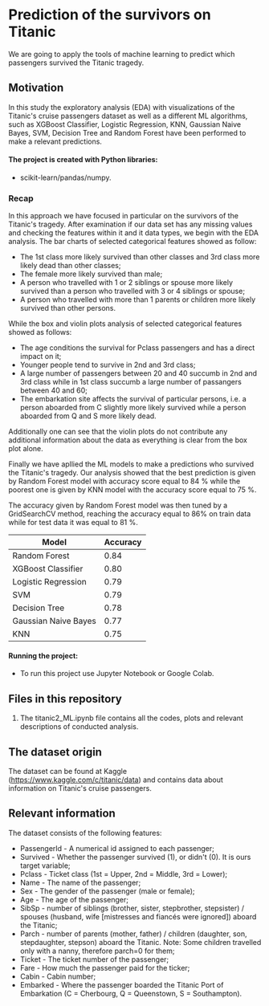 # Prediction of the survivors on Titanic

We are going to apply the tools of machine learning to predict which passengers survived the Titanic tragedy.

## Motivation

In this study the exploratory analysis (EDA) with visualizations of the Titanic's cruise passengers dataset as well as a different ML algorithms, such as XGBoost Classifier, Logistic Regression, KNN, Gaussian Naive Bayes, SVM, Decision Tree and Random Forest have been performed to make a relevant predictions.

#### The project is created with Python libraries:

 -  scikit-learn/pandas/numpy.

### Recap

In this approach we have focused in particular on the survivors of the Titanic's tragedy. After examination if our data set has any missing values and checking the features within it and it data types, we begin with the EDA analysis. The bar charts of selected categorical features showed as follow:

- The 1st class more likely survived than other classes and 3rd class more likely dead than other classes;
- The female more likely survived than male;
- A person who travelled with 1 or 2 siblings or spouse more likely survived than a person who travelled with 3 or 4 siblings or spouse;
- A person who travelled with more than 1 parents or children more likely survived than other persons.

While the box and violin plots analysis of selected categorical features showed as follows:

- The age conditions the survival for Pclass passengers and has a direct impact on it;
- Younger people tend to survive in 2nd and 3rd class;
- A large number of passengers between 20 and 40 succumb in 2nd and 3rd class while in 1st class succumb a large number of passangers between 40 and 60;
- The embarkation site affects the survival of particular persons, i.e. a person aboarded from C slightly more likely survived while a person aboarded from Q and S more likely dead.

Additionally one can see that the violin plots do not contribute any additional information about the data as everything is clear from the box plot alone.

Finally we have apllied the ML models to make a predictions who survived the Titanic's tragedy. Our analysis showed that the best prediction is given by Random Forest model with accuracy score equal to 84 % while the poorest one is given by KNN model with the accuracy score equal to 75 %.

The accuracy given by Random Forest model was then tuned by a GridSearchCV method, reaching the accuracy equal to 86% on train data while for test data it was equal to 81 %.




Model | Accuracy
------------ | ------------- 
Random Forest | 0.84
XGBoost Classifier | 0.80
Logistic Regression | 0.79
SVM | 0.79
Decision Tree | 0.78
Gaussian Naive Bayes | 0.77
KNN | 0.75


#### Running the project:

* To run this project use Jupyter Notebook or Google Colab.

## Files in this repository

1. The titanic2_ML.ipynb file contains all the codes, plots and relevant descriptions of conducted analysis.

## The dataset origin

The dataset can be found at Kaggle (https://www.kaggle.com/c/titanic/data) and contains data about information on Titanic's cruise passengers.

## Relevant information

The dataset consists of the following features:

- PassengerId - A numerical id assigned to each passenger;
- Survived - Whether the passenger survived (1), or didn't (0). It is ours target variable;
- Pclass - Ticket class (1st = Upper, 2nd = Middle, 3rd = Lower);
- Name - The name of the passenger;
- Sex - The gender of the passenger (male or female);
- Age - The age of the passenger;
- SibSp - number of siblings (brother, sister, stepbrother, stepsister) / spouses (husband, wife [mistresses and fiancés were ignored]) aboard the Titanic;
- Parch - number of parents (mother, father) / children (daughter, son, stepdaughter, stepson) aboard the Titanic. Note: Some children travelled only with a nanny, therefore parch=0 for them;
- Ticket - The ticket number of the passenger;
- Fare - How much the passenger paid for the ticker;
- Cabin - Cabin number;
- Embarked - Where the passenger boarded the Titanic Port of Embarkation (C = Cherbourg, Q = Queenstown, S = Southampton).

